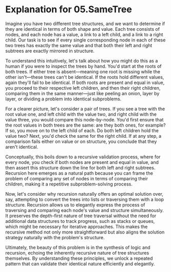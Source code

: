 # Explanation for 05.SameTree

Imagine you have two different tree structures, and we want to determine if they are identical in terms of both shape and value. Each tree consists of nodes, and each node has a value, a link to a left child, and a link to a right child. Our task is to see if every single corresponding node in each of these two trees has exactly the same value and that both their left and right subtrees are exactly mirrored in structure.

To understand this intuitively, let's talk about how you might do this as a human if you were to inspect the trees by hand. You'd start at the roots of both trees. If either tree is absent—meaning one root is missing while the other isn't—these trees can't be identical. If the roots hold different values, again they'll fail to be identical. If both roots are present and equal in value, you proceed to their respective left children, and then their right children, comparing them in the same manner—just like peeling an onion, layer by layer, or dividing a problem into identical subproblems.

For a clearer picture, let's consider a pair of trees. If you see a tree with the root value one, and left child with the value two, and right child with the value three, you would compare this node-by-node. You'd first ensure that the root values in both trees are the same: are they both ones, for example? If so, you move on to the left child of each. Do both left children hold the value two? Next, you'd check the same for the right child. If at any step, a comparison fails either on value or on structure, you conclude that they aren't identical.

Conceptually, this boils down to a recursive validation process, where for every node, you check if both nodes are present and equal in value, and then assert this structure down the line for both left and right subtrees. Recursion here emerges as a natural path because you can frame the problem of comparing any set of nodes in terms of comparing their children, making it a repetitive subproblem-solving process.

Now, let's consider why recursion naturally offers an optimal solution over, say, attempting to convert the trees into lists or traversing them with a loop structure. Recursion allows us to elegantly express the process of traversing and comparing each node's value and structure simultaneously. It preserves the depth-first nature of tree traversal without the need for additional data structures to track progress, such as stacks or queues, which might be necessary for iterative approaches. This makes the recursive method not only more straightforward but also aligns the solution strategy naturally with the problem's structure.

Ultimately, the beauty of this problem is in the synthesis of logic and recursion, echoing the inherently recursive nature of tree structures themselves. By understanding these principles, we unlock a repeated pattern that can validate their identical nature efficiently and elegantly.